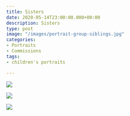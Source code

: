 ```yaml
---
title: Sisters
date: 2020-05-14T23:00:00.000+00:00
description: Sisters
type: post
image: "/images/portrait-group-siblings.jpg"
categories:
- Portraits
- Commissions
tags:
- children's portraits

---
```


![](/images/florence-final.jpg)

![](/images/amber.jpg)

![](/images/portrait-molly.jpg)

